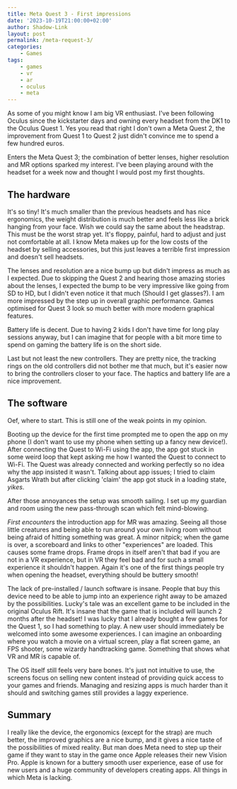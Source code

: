 ```yaml
---
title: Meta Quest 3 - First impressions
date: '2023-10-19T21:00:00+02:00'
author: Shadow-Link
layout: post
permalink: /meta-request-3/
categories:
    - Games
tags:
    - games
    - vr
    - ar
    - oculus
    - meta
---
```


As some of you might know I am big VR enthusiast. I've been following Oculus since the kickstarter days and owning every headset from the DK1 to the Oculus Quest 1. Yes you read that right I don't own a Meta Quest 2, the improvement from Quest 1 to Quest 2 just didn't convince me to spend a few hundred euros.

Enters the Meta Quest 3; the combination of better lenses, higher resolution and MR options sparked my interest. I've been playing around with the headset for a week now and thought I would post my first thoughts.

## The hardware

It's so tiny! It's much smaller than the previous headsets and has nice ergonomics, the weight distribution is much better and feels less like a brick hanging from your face. Wish we could say the same about the headstrap. This must be the worst strap yet. It's floppy, painful, hard to adjust and just not comfortable at all. I know Meta makes up for the low costs of the headset by selling accessories, but this just leaves a terrible first impression and doesn't sell headsets.

The lenses and resolution are a nice bump up but didn't impress as much as I expected. Due to skipping the Quest 2 and hearing those amazing stories about the lenses, I expected the bump to be very impressive like going from SD to HD, but I didn't even notice it that much (Should I get glasses?).
I am more impressed by the step up in overall graphic performance. Games optimised for Quest 3 look so much better with more modern graphical features.

Battery life is decent. Due to having 2 kids I don't have time for long play sessions anyway, but I can imagine that for people with a bit more time to spend on gaming the battery life is on the short side.

Last but not least the new controllers. They are pretty nice, the tracking rings on the old controllers did not bother me that much, but it's easier now to bring the controllers closer to your face. The haptics and battery life are a nice improvement.

## The software

Oef, where to start. This is still one of the weak points in my opinion. 

Booting up the device for the first time prompted me to open the app on my phone (I don't want to use my phone when setting up a fancy new device!). After connecting the Quest to Wi-Fi using the app, the app got stuck in some weird loop that kept asking me how I wanted the Quest to connect to Wi-Fi. The Quest was already connected and working perfectly so no idea why the app insisted it wasn't. Talking about app issues; I tried to claim Asgarts Wrath but after clicking 'claim' the app got stuck in a loading state, *yikes*.

After those annoyances the setup was smooth sailing. I set up my guardian and room using the new pass-through scan which felt mind-blowing.

*First encounters* the introduction app for MR was amazing. Seeing all those little creatures and being able to run around your own living room without being afraid of hitting something was great. A minor nitpick; when the game is over, a scoreboard and links to other "experiences" are loaded. This causes some frame drops. Frame drops in itself aren't that bad if you are not in a VR experience, but in VR they feel bad and for such a small experience it shouldn't happen. Again it's one of the first things people try when opening the headset, everything should be buttery smooth!

The lack of pre-installed / launch software is insane. People that buy this device need to be able to jump into an experience right away to be amazed by the possibilities. Lucky's tale was an excellent game to be included in the original Oculus Rift. It's insane that the game that is included will launch 2 months after the headset! I was lucky that I already bought a few games for the Quest 1, so I had something to play. A new user should immediately be welcomed into some awesome experiences. I can imagine an onboarding where you watch a movie on a virtual screen, play a flat screen game, an FPS shooter, some wizardy handtracking game. Something that shows what VR and MR is capable of.

The OS itself still feels very bare bones. It's just not intuitive to use, the screens focus on selling new content instead of providing quick access to your games and friends. Managing and resizing apps is much harder than it should and switching games still provides a laggy experience.

## Summary 

I really like the device, the ergonomics (except for the strap) are much better, the improved graphics are a nice bump, and it gives a nice taste of the possibilities of mixed reality. But man does Meta need to step up their game if they want to stay in the game once Apple releases their new Vision Pro. Apple is known for a buttery smooth user experience, ease of use for new users and a huge community of developers creating apps. All things in which Meta is lacking. 
